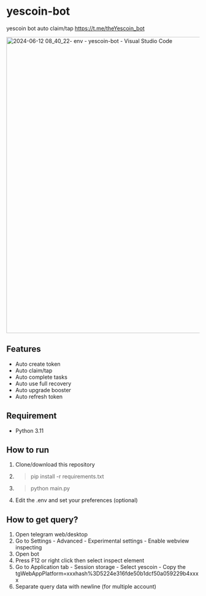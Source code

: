 # yescoin-bot
yescoin bot auto claim/tap https://t.me/theYescoin_bot

<img width="772" alt="2024-06-12 08_40_22- env - yescoin-bot - Visual Studio Code" src="https://github.com/maldiharyojudanto/yescoin-bot/assets/76139419/51fb6ec3-3b20-4462-ac92-16dc754302b8">

## Features
- Auto create token
- Auto claim/tap
- Auto complete tasks
- Auto use full recovery
- Auto upgrade booster
- Auto refresh token

## Requirement
- Python 3.11

## How to run
1. Clone/download this repository
2. > pip install -r requirements.txt
3. > python main.py
4. Edit the .env and set your preferences (optional)

## How to get query?
1. Open telegram web/desktop
2. Go to Settings - Advanced - Experimental settings - Enable webview inspecting
3. Open bot
4. Press F12 or right click then select inspect element
5. Go to Application tab - Session storage - Select yescoin - Copy the tgWebAppPlatform=xxxhash%3D5224e316fde50b1dcf50a059229b4xxxx
6. Separate query data with newline (for multiple account)
